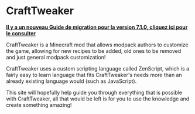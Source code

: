 # CraftTweaker

**[Il y a un nouveau Guide de migration pour la version 7.1.0, cliquez ici pour le consulter](/migrations/migration_7_1_0)**

CraftTweaker is a Minecraft mod that allows modpack authors to customize the game, allowing for new recipes to be added, old ones to be removed and just general modpack customization!

CraftTweaker uses a custom scripting language called ZenScript, which is a fairly easy to learn language that fits CraftTweaker's needs more than an already existing language would (such as JavaScript).

This site will hopefully help guide you through everything that is possible with CraftTweaker, all that would be left is for you to use the knowledge and create something amazing!